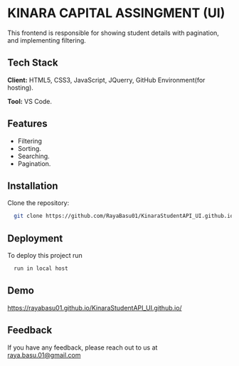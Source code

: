 
# KINARA CAPITAL ASSINGMENT (UI)

This frontend is responsible for showing student details with pagination, and implementing filtering.

## Tech Stack

**Client:** HTML5, CSS3, JavaScript, JQuerry, GitHub Environment(for hosting).

**Tool:**  VS Code.


## Features

- Filtering
- Sorting.
- Searching.
- Pagination.


## Installation

Clone the repository:

```bash
  git clone https://github.com/RayaBasu01/KinaraStudentAPI_UI.github.io

```
    
## Deployment

To deploy this project run

```bash
  run in local host
```


## Demo

https://rayabasu01.github.io/KinaraStudentAPI_UI.github.io/


## Feedback

If you have any feedback, please reach out to us at raya.basu.01@gmail.com


